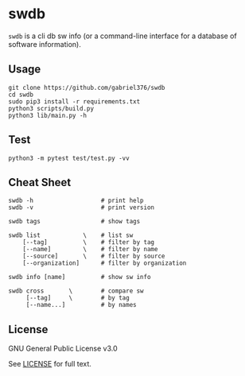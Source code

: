 # swdb
  `swdb` is a cli db sw info (or a command-line interface for a database of software information).

## Usage
```Shell
git clone https://github.com/gabriel376/swdb
cd swdb
sudo pip3 install -r requirements.txt
python3 scripts/build.py
python3 lib/main.py -h
```

## Test
```Shell
python3 -m pytest test/test.py -vv
```

## Cheat Sheet
```
swdb -h                   # print help
swdb -v                   # print version

swdb tags                 # show tags

swdb list            \    # list sw
    [--tag]          \    # filter by tag
    [--name]         \    # filter by name
    [--source]       \    # filter by source
    [--organization]      # filter by organization

swdb info [name]          # show sw info

swdb cross       \        # compare sw
     [--tag]     \        # by tag
     [--name...]          # by names
```

## License
GNU General Public License v3.0

See [LICENSE](https://github.com/gabriel376/swdb/blob/master/LICENSE) for full text.
